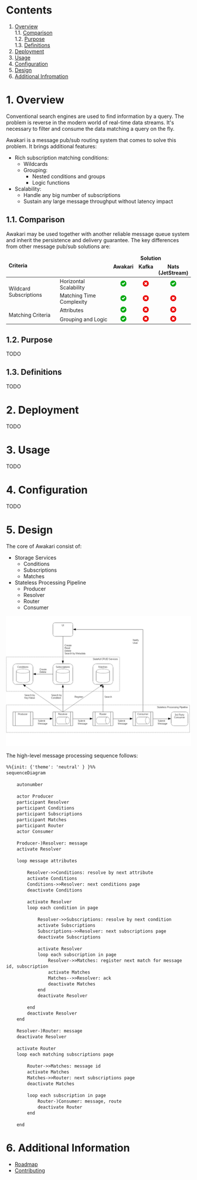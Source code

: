 # Contents

1. [Overview](#1-overview)<br/>
   1.1. [Comparison](#11-comparison)<br/>
   1.2. [Purpose](#12-purpose)<br/>
   1.3. [Definitions](#13-definitions)<br/>
2. [Deployment](#2-deployment)<br/>
3. [Usage](#3-usage)<br/>
4. [Configuration](#4-configuration)<br/>
5. [Design](#5-design)<br/>
6. [Additional Infromation](#6-additional-information)<br/>

# 1. Overview

Conventional search engines are used to find information by a query. 
The problem is reverse in the modern world of real-time data streams.
It's necessary to filter and consume the data matching a query on the fly.

Awakari is a message pub/sub routing system that comes to solve this problem.
It brings additional features:
* Rich subscription matching conditions: 
  * Wildcards
  * Grouping:
    * Nested conditions and groups 
    * Logic functions
* Scalability:
  * Handle any big number of subscriptions
  * Sustain any large message throughput without latency impact

## 1.1. Comparison

Awakari may be used together with another reliable message queue system and inherit the persistence and delivery 
guarantee. The key differences from other message pub/sub solutions are:
<table>
    <thead>
        <tr>
            <td rowspan="2" colspan="2"><b>Criteria</b></td>
            <td colspan="4" align="center"><b>Solution</b></td>
        </tr>
        <tr>
            <td align="center" valign="top"><b>Awakari</b></td>
            <td align="center" valign="top"><b>Kafka</b></td>
            <td align="center" valign="top"><b>Nats<br/>(JetStream)</b></td>
        </tr>
    </thead>
    <tbody>
        <tr>
            <td rowspan="2">Wildcard Subscriptions</td>
            <td>Horizontal Scalability</td>
            <td align="center"><img width="16px" src="icon-yes.svg" title=""/></td>
            <td align="center"><img width="16px" src="icon-no.svg" title="consumer- side topic matching"/></td>
            <td align="center"><img width="16px" src="icon-yes.svg" title=""/></td>
        </tr>
        <tr>
            <td>Matching Time Complexity</td>
            <td align="center"><img width="16px" src="icon-yes.svg" title="O(log(N)) for kiwi-tree subscriptions"/></td>
            <td align="center"><img width="16px" src="icon-no.svg" title="O(N)"/></td>
            <td align="center"><img width="16px" src="icon-no.svg" title="O(N)"/></td>
        </tr>
        <tr>
            <td rowspan="2">Matching Criteria</td> 
            <td>Attributes</td>
            <td align="center"><img width="16px" src="icon-yes.svg" title="Any metadata (key/value)"/></td>
            <td align="center"><img width="16px" src="icon-no.svg" title="Topic only"/></td>
            <td align="center"><img width="16px" src="icon-no.svg" title="Subject only"/></td>
        </tr>
        <tr>
            <td>Grouping and Logic</td>
            <td align="center"><img width="16px" src="icon-yes.svg" title="nested arbitrary groups + logic and/or/xor"/></td>
            <td align="center"><img width="16px" src="icon-no.svg" title=""/></td>
            <td align="center"><img width="16px" src="icon-no.svg" title=""/></td>
        </tr>
    </tbody>
</table>

## 1.2. Purpose

TODO

## 1.3. Definitions

TODO

# 2. Deployment

TODO

# 3. Usage

TODO

# 4. Configuration

TODO

# 5. Design

The core of Awakari consist of: 
* Storage Services
  * Conditions
  * Subscriptions
  * Matches
* Stateless Processing Pipeline
  * Producer
  * Resolver
  * Router
  * Consumer

![components](components.png)

The high-level message processing sequence follows: 

```mermaid
%%{init: {'theme': 'neutral' } }%%
sequenceDiagram

    autonumber

    actor Producer
    participant Resolver
    participant Conditions
    participant Subscriptions
    participant Matches
    participant Router
    actor Consumer

    Producer-)Resolver: message
    activate Resolver
    
    loop message attributes
    
        Resolver->>Conditions: resolve by next attribute 
        activate Conditions
        Conditions->>Resolver: next conditions page
        deactivate Conditions
        
        activate Resolver
        loop each condition in page
            
            Resolver->>Subscriptions: resolve by next condition
            activate Subscriptions
            Subscriptions->>Resolver: next subscriptions page
            deactivate Subscriptions
            
            activate Resolver
            loop each subscription in page
                Resolver->>Matches: register next match for message id, subscription
                activate Matches
                Matches-->>Resolver: ack
                deactivate Matches
            end
            deactivate Resolver
            
        end
        deactivate Resolver
    end
        
    Resolver-)Router: message
    deactivate Resolver

    activate Router
    loop each matching subscriptions page
        
        Router->>Matches: message id
        activate Matches
        Matches->>Router: next subscriptions page
        deactivate Matches
        
        loop each subscription in page
            Router-)Consumer: message, route
            deactivate Router
        end
        
    end
```

# 6. Additional Information

* [Roadmap](ROADMAP.md)
* [Contributing](CONTRIBUTING.md)
